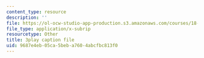 ```yaml
---
content_type: resource
description: ''
file: https://ol-ocw-studio-app-production.s3.amazonaws.com/courses/18-02-multivariable-calculus-fall-2007/9687e4eb05ca5beba7604abcfbc813f0_44R5HgbrUmc.vtt
file_type: application/x-subrip
resourcetype: Other
title: 3play caption file
uid: 9687e4eb-05ca-5beb-a760-4abcfbc813f0
---
```

